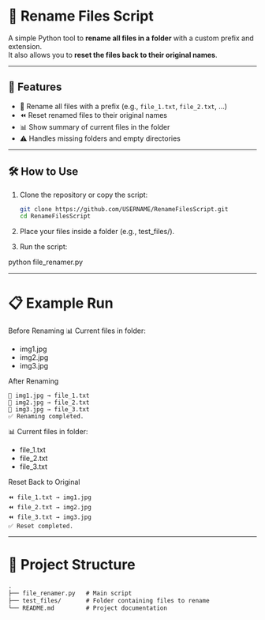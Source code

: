 # 📂 Rename Files Script

A simple Python tool to **rename all files in a folder** with a custom prefix and extension.  
It also allows you to **reset the files back to their original names**.

---

## 🚀 Features
- 🔄 Rename all files with a prefix (e.g., `file_1.txt`, `file_2.txt`, …)  
- ⏪ Reset renamed files to their original names  
- 📊 Show summary of current files in the folder  
- ⚠️ Handles missing folders and empty directories  

---

## 🛠️ How to Use

1. Clone the repository or copy the script:
   ```bash
   git clone https://github.com/USERNAME/RenameFilesScript.git
   cd RenameFilesScript
   ```

2. Place your files inside a folder (e.g., test_files/).

3. Run the script:

python file_renamer.py

---


# 📋 Example Run

Before Renaming
📊 Current files in folder:
- img1.jpg
- img2.jpg
- img3.jpg

After Renaming
```backtick
🔄 img1.jpg → file_1.txt
🔄 img2.jpg → file_2.txt
🔄 img3.jpg → file_3.txt
✅ Renaming completed.
```

📊 Current files in folder:
- file_1.txt
- file_2.txt
- file_3.txt

Reset Back to Original
```backtick
⏪ file_1.txt → img1.jpg
⏪ file_2.txt → img2.jpg
⏪ file_3.txt → img3.jpg
✅ Reset completed.
```
---

# 📂 Project Structure
```markdown
.
├── file_renamer.py   # Main script
├── test_files/       # Folder containing files to rename
└── README.md         # Project documentation
```

